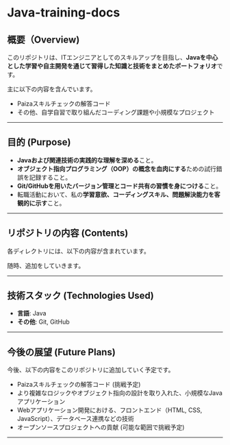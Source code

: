 # Java-training-docs

## 概要（Overview)

このリポジトリは、ITエンジニアとしてのスキルアップを目指し、**Javaを中心とした学習や自主開発を通じて習得した知識と技術をまとめたポートフォリオ**です。

主に以下の内容を含んでいます。

* Paizaスキルチェックの解答コード
* その他、自学自習で取り組んだコーディング課題や小規模なプロジェクト

---

## 目的 (Purpose)

* **Javaおよび関連技術の実践的な理解を深める**こと。
* **オブジェクト指向プログラミング（OOP）の概念を血肉にする**ための試行錯誤を記録すること。
* **Git/GitHubを用いたバージョン管理とコード共有の習慣を身につける**こと。
* 転職活動において、私の**学習意欲、コーディングスキル、問題解決能力を客観的に示す**こと。

---

## リポジトリの内容 (Contents)

各ディレクトリには、以下の内容が含まれています。

随時、追加をしていきます。

---

## 技術スタック (Technologies Used)

* **言語**: Java
* **その他**: Git, GitHub

---

## 今後の展望 (Future Plans)

今後、以下の内容をこのリポジトリに追加していく予定です。

* Paizaスキルチェックの解答コード (挑戦予定)
* より複雑なロジックやオブジェクト指向の設計を取り入れた、小規模なJavaアプリケーション
* Webアプリケーション開発における、フロントエンド（HTML, CSS, JavaScript）、データベース連携などの技術
* オープンソースプロジェクトへの貢献 (可能な範囲で挑戦予定)

---

